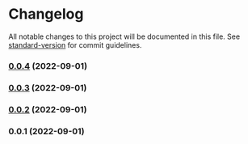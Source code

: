 # Changelog

All notable changes to this project will be documented in this file. See [standard-version](https://github.com/conventional-changelog/standard-version) for commit guidelines.

### [0.0.4](https://gitee.com/sereinym/szkl/compare/v0.0.3...v0.0.4) (2022-09-01)

### [0.0.3](https://gitee.com/sereinym/szkl/compare/v0.0.2...v0.0.3) (2022-09-01)

### [0.0.2](https://gitee.com/sereinym/szkl/compare/v0.0.1...v0.0.2) (2022-09-01)

### 0.0.1 (2022-09-01)
